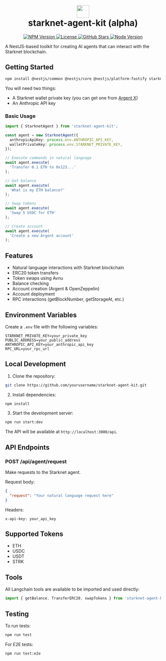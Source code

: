 <h1 align="center">
  <img src="https://pbs.twimg.com/profile_images/1834202903189618688/N4J8emeY_400x400.png" width="40"><br>
  starknet-agent-kit (alpha)
</h1>

<p align="center">
  <a href="https://www.npmjs.com/package/starknet-agent-kit">
    <img src="https://img.shields.io/npm/v/starknet-agent-kit.svg" alt="NPM Version" />
  </a>
  <a href="https://github.com/kasarlabs/starknet-agent-kit/blob/main/LICENSE">
    <img src="https://img.shields.io/npm/l/starknet-agent-kit.svg" alt="License" />
  </a>
  <a href="https://github.com/kasarlabs/starknet-agent-kit/stargazers">
    <img src="https://img.shields.io/github/stars/kasarlabs/starknet-agent-kit.svg" alt="GitHub Stars" />
  </a>
  <a href="https://nodejs.org">
    <img src="https://img.shields.io/node/v/starknet-agent-kit.svg" alt="Node Version" />
  </a>
</p>

A NestJS-based toolkit for creating AI agents that can interact with the Starknet blockchain.

## Getting Started

```bash
npm install @nestjs/common @nestjs/core @nestjs/platform-fastify starknet @langchain/anthropic
```

You will need two things:
- A Starknet wallet private key (you can get one from [Argent X](https://www.argent.xyz/argent-x))
- An Anthropic API key

### Basic Usage

```typescript
import { StarknetAgent } from 'starknet-agent-kit';

const agent = new StarknetAgent({
  anthropicApiKey: process.env.ANTHROPIC_API_KEY,
  walletPrivateKey: process.env.STARKNET_PRIVATE_KEY,
});

// Execute commands in natural language
await agent.execute(
  'Transfer 0.1 ETH to 0x123...'
);

// Get balance
await agent.execute(
  'What is my ETH balance?'
);

// Swap tokens
await agent.execute(
  'Swap 5 USDC for ETH'
);

// Create account
await agent.execute(
  'Create a new Argent account'
);
```

## Features

- Natural language interactions with Starknet blockchain
- ERC20 token transfers
- Token swaps using Avnu
- Balance checking
- Account creation (Argent & OpenZeppelin)
- Account deployment
- RPC interactions (getBlockNumber, getStorageAt, etc.)

## Environment Variables

Create a `.env` file with the following variables:

```env
STARKNET_PRIVATE_KEY=your_private_key
PUBLIC_ADDRESS=your_public_address
ANTHROPIC_API_KEY=your_anthropic_api_key
RPC_URL=your_rpc_url
```

## Local Development

1. Clone the repository:
```bash
git clone https://github.com/yourusername/starknet-agent-kit.git
```

2. Install dependencies:
```bash
npm install
```

3. Start the development server:
```bash
npm run start:dev
```

The API will be available at `http://localhost:3000/api`.

## API Endpoints

### POST /api/agent/request

Make requests to the Starknet agent.

Request body:
```json
{
  "request": "Your natural language request here"
}
```

Headers:
```
x-api-key: your_api_key
```

## Supported Tokens

- ETH
- USDC
- USDT
- STRK

## Tools

All Langchain tools are available to be imported and used directly:

```typescript
import { getBalance, TransferERC20, swapTokens } from 'starknet-agent-kit';
```

## Testing

To run tests:

```bash
npm run test
```

For E2E tests:

```bash
npm run test:e2e
```